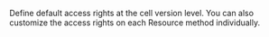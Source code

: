 Define default access rights at the cell version level. You can also customize the access rights on each Resource method individually.
